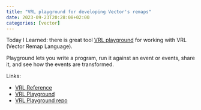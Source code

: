 ```yaml
---
title: "VRL playground for developing Vector's remaps"
date: 2023-09-23T20:28:08+02:00
categories: [vector]
---
```


Today I Learned: there is great tool [VRL playground](https://playground.vrl.dev/) for working 
with VRL (Vector Remap Language).

Playground lets you write a program, run it against an event or events, share it, and see how the events are transformed.

Links:
- [VRL Reference](https://vector.dev/docs/reference/vrl/)
- [VRL Playground](https://playground.vrl.dev/)
- [VRL Playground repo](https://github.com/vectordotdev/vrl-web)